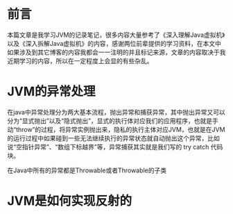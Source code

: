 # 前言

本篇文章是我学习JVM的记录笔记，很多内容大量参考了《深入理解Java虚拟机》以及《深入拆解Java虚拟机》的内容，感谢两位前辈提供的学习资料，在本文中如果涉及到其它博客的内容我都会一一注明的并且标记来源，文章的内容取决于我近期学习的内容，所以在一定程度上会显的有些杂乱。

# JVM的异常处理

在java中异常处理分为两大基本流程，抛出异常和捕获异常，其中抛出异常又可以分为“显式抛出”以及“隐式抛出”，显式的执行体对应我们的应用程序，也就是手动“throw”的过程，将异常实例抛出来，隐私的执行主体对应JVM，也就是在JVM的运行过程中如果碰到一些无法继续执行的异常状态就自动抛出这个异常，比如说“空指针异常”、“数组下标越界”等，异常捕获其实就是我们写的 try catch 代码块。

在Java中所有的异常都是Throwable或者Throwable的子类

# JVM是如何实现反射的









